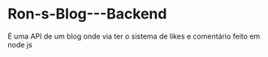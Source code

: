 # Ron-s-Blog---Backend
É uma API de um blog onde via ter o sistema de likes e comentário feito em node js
